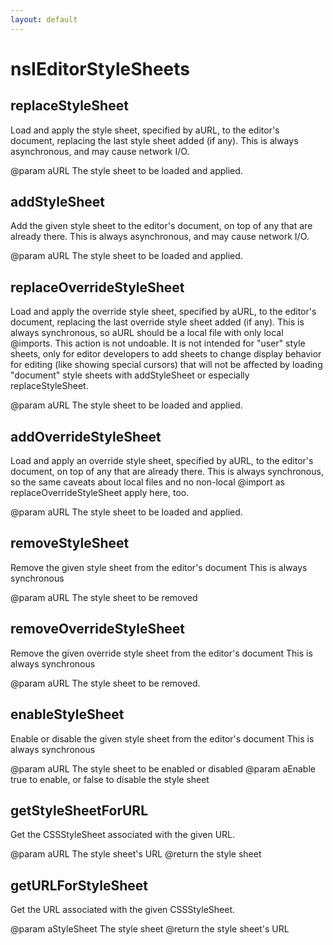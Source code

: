 ```yaml
---
layout: default
---
```


# nsIEditorStyleSheets #

## replaceStyleSheet ##
 Load and apply the style sheet, specified by aURL, to the
editor's document, replacing the last style sheet added (if any).
This is always asynchronous, and may cause network I/O.

@param aURL The style sheet to be loaded and applied.


## addStyleSheet ##
 Add the given style sheet to the editor's document,
on top of any that are already there.
This is always asynchronous, and may cause network I/O.

@param aURL The style sheet to be loaded and applied.


## replaceOverrideStyleSheet ##
 Load and apply the override style sheet, specified by aURL, to the
editor's document, replacing the last override style sheet added (if any).
This is always synchronous, so aURL should be a local file with only
local @imports. This action is not undoable. It is not intended for
"user" style sheets, only for editor developers to add sheets to change
display behavior for editing (like showing special cursors) that will
not be affected by loading "document" style sheets with addStyleSheet or
especially replaceStyleSheet.

@param aURL The style sheet to be loaded and applied.


## addOverrideStyleSheet ##
 Load and apply an override style sheet, specified by aURL, to
the editor's document, on top of any that are already there.
This is always synchronous, so the same caveats about local files and no
non-local @import as replaceOverrideStyleSheet apply here, too.

@param aURL The style sheet to be loaded and applied.


## removeStyleSheet ##
 Remove the given style sheet from the editor's document
This is always synchronous

@param aURL The style sheet to be removed


## removeOverrideStyleSheet ##
 Remove the given override style sheet from the editor's document
This is always synchronous

@param aURL The style sheet to be removed.


## enableStyleSheet ##
 Enable or disable the given style sheet from the editor's document
This is always synchronous

@param aURL  The style sheet to be enabled or disabled
@param aEnable true to enable, or false to disable the style sheet


## getStyleSheetForURL ##
 Get the CSSStyleSheet associated with the given URL.

@param aURL         The style sheet's URL
@return             the style sheet


## getURLForStyleSheet ##
 Get the URL associated with the given CSSStyleSheet.

@param aStyleSheet  The style sheet
@return             the style sheet's URL

